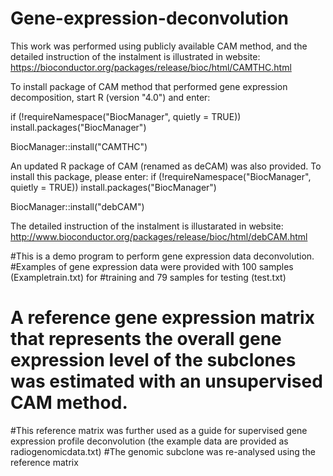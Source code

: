 # Gene-expression-deconvolution
This work was performed using publicly available CAM method, and the detailed instruction of the instalment is illustrated in website:
https://bioconductor.org/packages/release/bioc/html/CAMTHC.html

To install package of CAM method that performed gene expression decomposition, start R (version "4.0") and enter:

if (!requireNamespace("BiocManager", quietly = TRUE))
  install.packages("BiocManager")

BiocManager::install("CAMTHC")


An updated R package of CAM (renamed as deCAM) was also provided. To install this package, please enter:
if (!requireNamespace("BiocManager", quietly = TRUE))
    install.packages("BiocManager")

BiocManager::install("debCAM")

The detailed instruction of the instalment is illustarated in website:
http://www.bioconductor.org/packages/release/bioc/html/debCAM.html


#This is a demo program to perform gene expression data deconvolution.
#Examples of gene expression data were provided with 100 samples (Exampletrain.txt) for #training and 79 samples for testing (test.txt)
# 
# A reference gene expression matrix that represents the overall gene expression level of the subclones was estimated with an unsupervised CAM method.
#This reference matrix was further used as a guide for supervised gene expression profile deconvolution (the example data are provided as radiogenomicdata.txt)
#The genomic subclone was re-analysed using the reference matrix  

 
